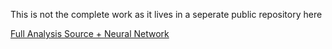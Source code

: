 This is not the complete work as it lives in a seperate public repository here

[Full Analysis Source + Neural Network](https://github.com/felixfaire/AudioAnalysisOSC "Full Analysis Source + Neural Network")  